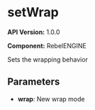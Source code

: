 # setWrap

**API Version:** 1.0.0

**Component:** RebelENGINE

Sets the wrapping behavior

## Parameters

- **wrap**: New wrap mode

